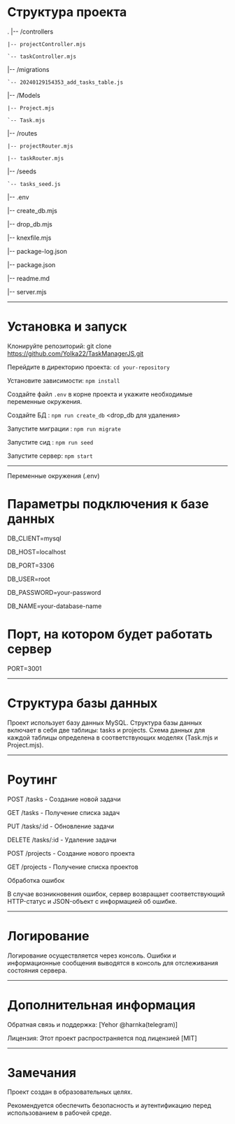 # Структура проекта
.
|-- /controllers

    |-- projectController.mjs

    `-- taskController.mjs

|-- /migrations

    `-- 20240129154353_add_tasks_table.js

|-- /Models

    |-- Project.mjs

    `-- Task.mjs

|-- /routes

    |-- projectRouter.mjs

    |-- taskRouter.mjs

|-- /seeds

    `-- tasks_seed.js

|-- .env

|-- create_db.mjs

|-- drop_db.mjs

|-- knexfile.mjs

|-- package-log.json

|-- package.json

|-- readme.md

|-- server.mjs

------------------------------------------------------------------------------------------------------------------------------------------------

# Установка и запуск

Клонируйте репозиторий: git clone https://github.com/Yolka22/TaskManagerJS.git

Перейдите в директорию проекта: `cd your-repository`

Установите зависимости: `npm install`

Создайте файл `.env` в корне проекта и укажите необходимые переменные окружения.

Создайте БД : `npm run create_db` <drop_db для удаления>

Запустите миграции : `npm run migrate`

Запустите сид : `npm run seed`

Запустите сервер: `npm start`

------------------------------------------------------------------------------------------------------------------------------------------------

Переменные окружения (.env)

# Параметры подключения к базе данных

DB_CLIENT=mysql


DB_HOST=localhost


DB_PORT=3306


DB_USER=root


DB_PASSWORD=your-password


DB_NAME=your-database-name

# Порт, на котором будет работать сервер

PORT=3001

------------------------------------------------------------------------------------------------------------------------------------------------

# Структура базы данных

Проект использует базу данных MySQL. Структура базы данных включает в себя две таблицы: tasks и projects. Схема данных для каждой таблицы определена в соответствующих моделях (Task.mjs и Project.mjs).

------------------------------------------------------------------------------------------------------------------------------------------------

# Роутинг

POST /tasks - Создание новой задачи

GET /tasks - Получение списка задач

PUT /tasks/:id - Обновление задачи

DELETE /tasks/:id - Удаление задачи

POST /projects - Создание нового проекта

GET /projects - Получение списка проектов

Обработка ошибок

В случае возникновения ошибок, сервер возвращает соответствующий HTTP-статус и JSON-объект с информацией об ошибке.

------------------------------------------------------------------------------------------------------------------------------------------------

# Логирование

Логирование осуществляется через консоль. Ошибки и информационные сообщения выводятся в консоль для отслеживания состояния сервера.

------------------------------------------------------------------------------------------------------------------------------------------------

# Дополнительная информация

Обратная связь и поддержка: [Yehor @harnka(telegram)]

Лицензия: Этот проект распространяется под лицензией [MIT]

------------------------------------------------------------------------------------------------------------------------------------------------

# Замечания

Проект создан в образовательных целях.

Рекомендуется обеспечить безопасность и аутентификацию перед использованием в рабочей среде.